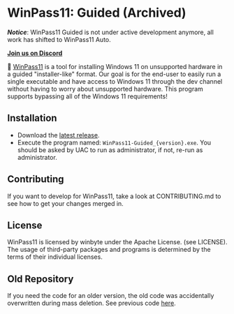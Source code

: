 # WinPass11: Guided (Archived)

***Notice***: WinPass11 Guided is not under active development anymore, all work has shifted to WinPass11 Auto.

[**Join us on Discord**](https://discord.gg/TEFAbz2ZhW)

🔑 [WinPass11](https://github.com/winbyte-devs/WinPass11) is a tool for installing Windows 11 on unsupported hardware in a guided "installer-like" format. Our goal is for the end-user to easily run a single executable and have access to Windows 11 through the dev channel without having to worry about unsupported hardware. This program supports bypassing all of the Windows 11 requirements!

## Installation
* Download the [latest release](https://github.com/winbyte-devs/WinPass11/releases).
* Execute the program named: `WinPass11-Guided_{version}.exe`. You should be asked by UAC to run as administrator, if not, re-run as administrator.

## Contributing
If you want to develop for WinPass11, take a look at CONTRIBUTING.md to see how to get your changes merged in.

## License
WinPass11 is licensed by winbyte under the Apache License. (see LICENSE). The usage of third-party packages and programs is determined by the terms of their individual licenses.


## Old Repository
If you need the code for an older version, the old code was accidentally overwritten during mass deletion. See previous code [here](https://github.com/winpass11-archive/winpass11-old-archive).
